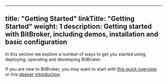 
---
title: "Getting Started"
linkTitle: "Getting Started"
weight: 1
description: Getting started with BitBroker, including demos, installation and basic configuration
---

In this section we explore a number of ways to get you started using, deploying, operating and developing BitBroker.

If you are new to BitBroker, you may want to start with [this quick overview](/docs/) or this [deeper introduction](/docs/concepts/introduction/).
